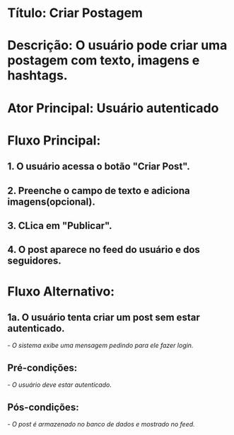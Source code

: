 # Título: Criar Postagem
# Descrição: O usuário pode criar uma postagem com texto, imagens e hashtags.
# Ator Principal: Usuário autenticado
# Fluxo Principal:
## 1. O usuário acessa o botão "Criar Post".
## 2. Preenche o campo de texto e adiciona imagens(opcional).
## 3. CLica em "Publicar".
## 4. O post aparece no feed do usuário e dos seguidores.

# Fluxo Alternativo:  
## 1a. O usuário tenta criar um post sem estar autenticado.  
   *- O sistema exibe uma mensagem pedindo para ele fazer login.*  

## Pré-condições:  
*- O usuário deve estar autenticado.*  

## Pós-condições:  
*- O post é armazenado no banco de dados e mostrado no feed.*  